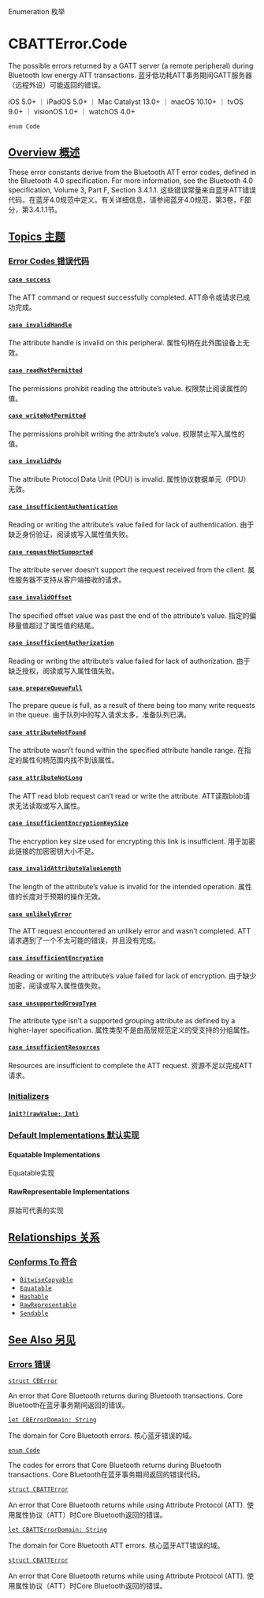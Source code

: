 Enumeration 枚举

# CBATTError.Code

The possible errors returned by a GATT server (a remote peripheral) during Bluetooth low energy ATT transactions.
蓝牙低功耗ATT事务期间GATT服务器（远程外设）可能返回的错误。

iOS 5.0+ ｜ iPadOS 5.0+ ｜ Mac Catalyst 13.0+ ｜ macOS 10.10+ ｜ tvOS 9.0+ ｜ visionOS 1.0+ ｜ watchOS 4.0+ 

```
enum Code
```



## [Overview 概述](https://developer.apple.com/documentation/corebluetooth/cbatterror-swift.struct/code#overview)

These error constants derive from the Bluetooth ATT error codes, defined in the Bluetooth 4.0 specification. For more information, see the Bluetooth 4.0 specification, Volume 3, Part F, Section 3.4.1.1.
这些错误常量来自蓝牙ATT错误代码，在蓝牙4.0规范中定义。有关详细信息，请参阅蓝牙4.0规范，第3卷，F部分，第3.4.1.1节。



## [Topics 主题](https://developer.apple.com/documentation/corebluetooth/cbatterror-swift.struct/code#topics)

### [Error Codes 错误代码](https://developer.apple.com/documentation/corebluetooth/cbatterror-swift.struct/code#Error-Codes)

#### [`case success`](https://developer.apple.com/documentation/corebluetooth/cbatterror-swift.struct/code/success)

The ATT command or request successfully completed.
ATT命令或请求已成功完成。



#### [`case invalidHandle`](https://developer.apple.com/documentation/corebluetooth/cbatterror-swift.struct/code/invalidhandle)

The attribute handle is invalid on this peripheral.
属性句柄在此外围设备上无效。



#### [`case readNotPermitted`](https://developer.apple.com/documentation/corebluetooth/cbatterror-swift.struct/code/readnotpermitted)

The permissions prohibit reading the attribute’s value.
权限禁止阅读属性的值。



#### [`case writeNotPermitted`](https://developer.apple.com/documentation/corebluetooth/cbatterror-swift.struct/code/writenotpermitted)

The permissions prohibit writing the attribute’s value.
权限禁止写入属性的值。



#### [`case invalidPdu`](https://developer.apple.com/documentation/corebluetooth/cbatterror-swift.struct/code/invalidpdu)

The attribute Protocol Data Unit (PDU) is invalid.
属性协议数据单元（PDU）无效。



#### [`case insufficientAuthentication`](https://developer.apple.com/documentation/corebluetooth/cbatterror-swift.struct/code/insufficientauthentication)

Reading or writing the attribute’s value failed for lack of authentication.
由于缺乏身份验证，阅读或写入属性值失败。



#### [`case requestNotSupported`](https://developer.apple.com/documentation/corebluetooth/cbatterror-swift.struct/code/requestnotsupported)

The attribute server doesn’t support the request received from the client.
属性服务器不支持从客户端接收的请求。



#### [`case invalidOffset`](https://developer.apple.com/documentation/corebluetooth/cbatterror-swift.struct/code/invalidoffset)

The specified offset value was past the end of the attribute’s value.
指定的偏移量值超过了属性值的结尾。



#### [`case insufficientAuthorization`](https://developer.apple.com/documentation/corebluetooth/cbatterror-swift.struct/code/insufficientauthorization)

Reading or writing the attribute’s value failed for lack of authorization.
由于缺乏授权，阅读或写入属性值失败。



#### [`case prepareQueueFull`](https://developer.apple.com/documentation/corebluetooth/cbatterror-swift.struct/code/preparequeuefull)

The prepare queue is full, as a result of there being too many write requests in the queue.
由于队列中的写入请求太多，准备队列已满。



#### [`case attributeNotFound`](https://developer.apple.com/documentation/corebluetooth/cbatterror-swift.struct/code/attributenotfound)

The attribute wasn’t found within the specified attribute handle range.
在指定的属性句柄范围内找不到该属性。



#### [`case attributeNotLong`](https://developer.apple.com/documentation/corebluetooth/cbatterror-swift.struct/code/attributenotlong)

The ATT read blob request can’t read or write the attribute.
ATT读取blob请求无法读取或写入属性。



#### [`case insufficientEncryptionKeySize`](https://developer.apple.com/documentation/corebluetooth/cbatterror-swift.struct/code/insufficientencryptionkeysize)

The encryption key size used for encrypting this link is insufficient.
用于加密此链接的加密密钥大小不足。



#### [`case invalidAttributeValueLength`](https://developer.apple.com/documentation/corebluetooth/cbatterror-swift.struct/code/invalidattributevaluelength)

The length of the attribute’s value is invalid for the intended operation.
属性值的长度对于预期的操作无效。



#### [`case unlikelyError`](https://developer.apple.com/documentation/corebluetooth/cbatterror-swift.struct/code/unlikelyerror)

The ATT request encountered an unlikely error and wasn’t completed.
ATT请求遇到了一个不太可能的错误，并且没有完成。



#### [`case insufficientEncryption`](https://developer.apple.com/documentation/corebluetooth/cbatterror-swift.struct/code/insufficientencryption)

Reading or writing the attribute’s value failed for lack of encryption.
由于缺少加密，阅读或写入属性值失败。



#### [`case unsupportedGroupType`](https://developer.apple.com/documentation/corebluetooth/cbatterror-swift.struct/code/unsupportedgrouptype)

The attribute type isn’t a supported grouping attribute as defined by a higher-layer specification.
属性类型不是由高层规范定义的受支持的分组属性。



#### [`case insufficientResources`](https://developer.apple.com/documentation/corebluetooth/cbatterror-swift.struct/code/insufficientresources)

Resources are insufficient to complete the ATT request.
资源不足以完成ATT请求。



### [Initializers](https://developer.apple.com/documentation/corebluetooth/cbatterror-swift.struct/code#Initializers)

#### [`init?(rawValue: Int)`](https://developer.apple.com/documentation/corebluetooth/cbatterror-swift.struct/code/init(rawvalue:))



### [Default Implementations 默认实现](https://developer.apple.com/documentation/corebluetooth/cbatterror-swift.struct/code#Default-Implementations)

#### Equatable Implementations

Equatable实现



#### RawRepresentable Implementations

原始可代表的实现



## [Relationships 关系](https://developer.apple.com/documentation/corebluetooth/cbatterror-swift.struct/code#relationships)

### [Conforms To 符合](https://developer.apple.com/documentation/corebluetooth/cbatterror-swift.struct/code#conforms-to)

- [`BitwiseCopyable`](https://developer.apple.com/documentation/Swift/BitwiseCopyable)
- [`Equatable`](https://developer.apple.com/documentation/Swift/Equatable)
- [`Hashable`](https://developer.apple.com/documentation/Swift/Hashable)
- [`RawRepresentable`](https://developer.apple.com/documentation/Swift/RawRepresentable)
- [`Sendable`](https://developer.apple.com/documentation/Swift/Sendable)



## [See Also 另见](https://developer.apple.com/documentation/corebluetooth/cbatterror-swift.struct/code#see-also)

### [Errors 错误](https://developer.apple.com/documentation/corebluetooth/cbatterror-swift.struct/code#Errors)

[`struct CBError`](https://developer.apple.com/documentation/corebluetooth/cberror-swift.struct)

An error that Core Bluetooth returns during Bluetooth transactions.
Core Bluetooth在蓝牙事务期间返回的错误。

[`let CBErrorDomain: String`](https://developer.apple.com/documentation/corebluetooth/cberrordomain)

The domain for Core Bluetooth errors.
核心蓝牙错误的域。

[`enum Code`](https://developer.apple.com/documentation/corebluetooth/cberror-swift.struct/code)

The codes for errors that Core Bluetooth returns during Bluetooth transactions.
Core Bluetooth在蓝牙事务期间返回的错误代码。

[`struct CBATTError`](https://developer.apple.com/documentation/corebluetooth/cbatterror-swift.struct)

An error that Core Bluetooth returns while using Attribute Protocol (ATT).
使用属性协议（ATT）时Core Bluetooth返回的错误。

[`let CBATTErrorDomain: String`](https://developer.apple.com/documentation/corebluetooth/cbatterrordomain)

The domain for Core Bluetooth ATT errors.
核心蓝牙ATT错误的域。

[`struct CBATTError`](https://developer.apple.com/documentation/corebluetooth/cbatterror-swift.struct)

An error that Core Bluetooth returns while using Attribute Protocol (ATT).
使用属性协议（ATT）时Core Bluetooth返回的错误。
